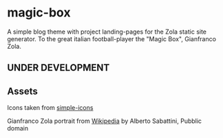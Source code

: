 # magic-box
A simple blog theme with project landing-pages for the Zola static site generator.
To the great italian football-player the "Magic Box", Gianfranco Zola.

## UNDER DEVELOPMENT


## Assets
Icons taken from [simple-icons](https://github.com/simple-icons/simple-icons)

Gianfranco Zola portrait from [Wikipedia](https://it.wikipedia.org/w/index.php?curid=5370999) by Alberto Sabattini, Pubblic domain